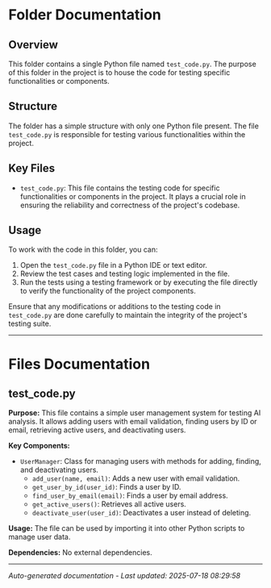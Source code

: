 # Folder Documentation

## Overview
This folder contains a single Python file named `test_code.py`. The purpose of this folder in the project is to house the code for testing specific functionalities or components.

## Structure
The folder has a simple structure with only one Python file present. The file `test_code.py` is responsible for testing various functionalities within the project.

## Key Files
- `test_code.py`: This file contains the testing code for specific functionalities or components in the project. It plays a crucial role in ensuring the reliability and correctness of the project's codebase.

## Usage
To work with the code in this folder, you can:
1. Open the `test_code.py` file in a Python IDE or text editor.
2. Review the test cases and testing logic implemented in the file.
3. Run the tests using a testing framework or by executing the file directly to verify the functionality of the project components.

Ensure that any modifications or additions to the testing code in `test_code.py` are done carefully to maintain the integrity of the project's testing suite.

---

# Files Documentation

## test_code.py

**Purpose:** This file contains a simple user management system for testing AI analysis. It allows adding users with email validation, finding users by ID or email, retrieving active users, and deactivating users.

**Key Components:**
- `UserManager`: Class for managing users with methods for adding, finding, and deactivating users.
  - `add_user(name, email)`: Adds a new user with email validation.
  - `get_user_by_id(user_id)`: Finds a user by ID.
  - `find_user_by_email(email)`: Finds a user by email address.
  - `get_active_users()`: Retrieves all active users.
  - `deactivate_user(user_id)`: Deactivates a user instead of deleting.
  
**Usage:** The file can be used by importing it into other Python scripts to manage user data.

**Dependencies:** No external dependencies.

---
*Auto-generated documentation - Last updated: 2025-07-18 08:29:58*
